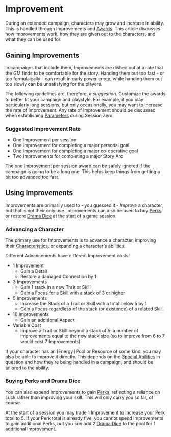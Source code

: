 # Improvement

During an extended campaign, characters may grow and increase in ability. This is handled through Improvements and [Awards](Award.md). This article discusses how Improvements work, how they are given out to the characters, and what they can be used for.

## Gaining Improvements

In campaigns that include them, Improvements are dished out at a rate that the GM finds to be comfortable for the story. Handing them out too fast - or too formulaically - can result in early power creep, while handing them out too slowly can be unsatisfying for the players.

The following guidelines are, therefore, a *suggestion*. Customize the awards to better fit your campaign and playstyle. For example, if you play particularly long sessions, but only occasionally, you may want to increase the rate of Improvement. Any rate of Improvement should be discussed when establishing [Parameters](Parameters.md) during Session Zero.

### Suggested Improvement Rate

- One Improvement per session
- One Improvement for completing a major personal goal
- One Improvement for completing a major co-operative goal
- Two Improvements for completing a major Story Arc

The one Improvement per session award can be safely ignored if the campaign is going to be a long one. This helps keep things from getting a bit too advanced too fast.

## Using Improvements

Improvements are primarily used to - you guessed it - *Improve* a character, but that is not their only use. Improvements can also be used to buy [Perks](Perks.md) or restore [Drama Dice](DramaDice.md) at the start of a game session.

### Advancing a Character

The primary use for Improvements is to advance a character, improving their [Characteristics](Characteristic.md), or expanding a character's abilities.

Different Advancements have different Improvement costs:

- 1 Improvement
  - Gain a Detail
  - Restore a damaged Connection by 1
- 3 Improvements
  - Gain 1 stack in a new Trait or Skill
  - Gain a Focus for a Skill with a stack of 3 or higher
- 5 Improvements
  - Increase the Stack of a Trait or Skill with a total below 5 by 1
  - Gain a Focus regardless of the stack (or existence) of a related Skill.
- 10 Improvements
  - Gain an additional Aspect
- Variable Cost
  - Improve a Trait or Skill beyond a stack of 5: a number of improvements equal to the new stack size (so to improve from 6 to 7 would cost 7 Improvements)

If your character has an [Energy] Pool or Resource of some kind, you may also be able to improve it directly. This depends on the [Special Abilities](SpecialAbilities.md) in question and how they're being handled in a campaign, and should be tailored to the ability.

### Buying Perks and Drama Dice

You can also expend Improvements to gain [Perks](Perks.md), reflecting a reliance on Luck rather than improving your skill. This will only carry you so far, of course.

At the start of a session you may trade 1 Improvement to increase your Perk total to 5. If your Perk total is already five, you cannot spend Improvements to gain additional Perks, but you *can* add 2 [Drama Dice](DramaDice.md) to the pool for 1 additional Improvement.